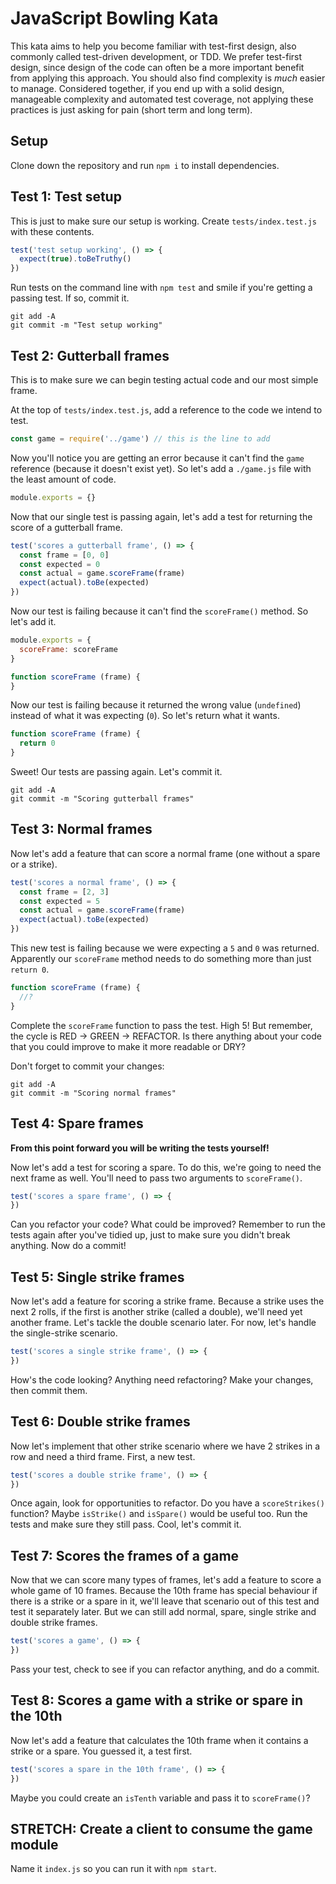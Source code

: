# JavaScript Bowling Kata

This kata aims to help you become familiar with test-first design, also commonly called test-driven development, or TDD. We prefer test-first design, since design of the code can often be a more important benefit from applying this approach. You should also find complexity is _much_ easier to manage. Considered together, if you end up with a solid design, manageable complexity and automated test coverage, not applying these practices is just asking for pain (short term and long term).

## Setup

Clone down the repository and run `npm i` to install dependencies.


## Test 1: Test setup

This is just to make sure our setup is working. Create `tests/index.test.js` with these contents.

```js
test('test setup working', () => {
  expect(true).toBeTruthy()
})
```

Run tests on the command line with `npm test` and smile if you're getting a passing test. If so, commit it.

```shell
git add -A
git commit -m "Test setup working"
```


## Test 2: Gutterball frames

This is to make sure we can begin testing actual code and our most simple frame.

At the top of `tests/index.test.js`, add a reference to the code we intend to test.

```js
const game = require('../game') // this is the line to add
```

Now you'll notice you are getting an error because it can't find the `game` reference (because it doesn't exist yet). So let's add a `./game.js` file with the least amount of code.

```js
module.exports = {}
```

Now that our single test is passing again, let's add a test for returning the score of a gutterball frame.

```js
test('scores a gutterball frame', () => {
  const frame = [0, 0]
  const expected = 0
  const actual = game.scoreFrame(frame)
  expect(actual).toBe(expected)
})
```

Now our test is failing because it can't find the `scoreFrame()` method. So let's add it.

```js
module.exports = {
  scoreFrame: scoreFrame
}

function scoreFrame (frame) {
}
```

Now our test is failing because it returned the wrong value (`undefined`) instead of what it was expecting (`0`). So let's return what it wants.

```js
function scoreFrame (frame) {
  return 0
}
```

Sweet! Our tests are passing again. Let's commit it.

```shell
git add -A
git commit -m "Scoring gutterball frames"
```


## Test 3: Normal frames

Now let's add a feature that can score a normal frame (one without a spare or a strike).

```js
test('scores a normal frame', () => {
  const frame = [2, 3]
  const expected = 5
  const actual = game.scoreFrame(frame)
  expect(actual).toBe(expected)
})
```

This new test is failing because we were expecting a `5` and `0` was returned. Apparently our `scoreFrame` method needs to do something more than just `return 0`.

```js
function scoreFrame (frame) {
  //?
}
```

Complete the `scoreFrame` function to pass the test. High 5! But remember, the cycle is RED -> GREEN -> REFACTOR. Is there anything about your code that you could improve to make it more readable or DRY?

Don't forget to commit your changes:

```shell
git add -A
git commit -m "Scoring normal frames"
```


## Test 4: Spare frames

**From this point forward you will be writing the tests yourself!**

Now let's add a test for scoring a spare. To do this, we're going to need the next frame as well. You'll need to pass two arguments to `scoreFrame()`.

```js
test('scores a spare frame', () => {
})
```

Can you refactor your code? What could be improved? Remember to run the tests again after you've tidied up, just to make sure you didn't break anything. Now do a commit!


## Test 5: Single strike frames

Now let's add a feature for scoring a strike frame. Because a strike uses the next 2 rolls, if the first is another strike (called a double), we'll need yet another frame. Let's tackle the double scenario later. For now, let's handle the single-strike scenario.

```js
test('scores a single strike frame', () => {
})
```

How's the code looking? Anything need refactoring? Make your changes, then commit them.


## Test 6: Double strike frames

Now let's implement that other strike scenario where we have 2 strikes in a row and need a third frame. First, a new test.

```js
test('scores a double strike frame', () => {
})
```

Once again, look for opportunities to refactor. Do you have a `scoreStrikes()` function? Maybe `isStrike()` and `isSpare()` would be useful too. Run the tests and make sure they still pass. Cool, let's commit it.


## Test 7: Scores the frames of a game

Now that we can score many types of frames, let's add a feature to score a whole game of 10 frames. Because the 10th frame has special behaviour if there is a strike or a spare in it, we'll leave that scenario out of this test and test it separately later. But we can still add normal, spare, single strike and double strike frames.

```js
test('scores a game', () => {
})
```

Pass your test, check to see if you can refactor anything, and do a commit.


## Test 8: Scores a game with a strike or spare in the 10th

Now let's add a feature that calculates the 10th frame when it contains a strike or a spare. You guessed it, a test first.

```js
test('scores a spare in the 10th frame', () => {
})
```

Maybe you could create an `isTenth` variable and pass it to `scoreFrame()`?


## STRETCH: Create a client to consume the game module

Name it `index.js` so you can run it with `npm start`.
